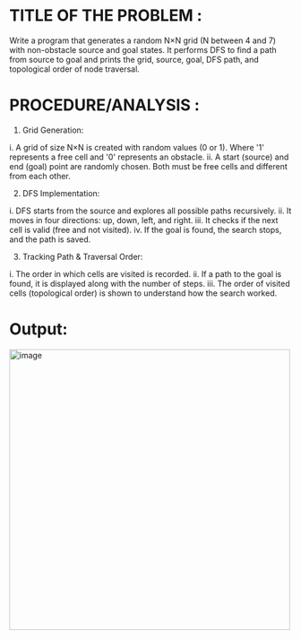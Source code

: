 # TITLE OF THE PROBLEM :
Write a program that generates a random N×N grid (N between 4 and 7) with non-obstacle source and goal states. It performs DFS to find a path from source to goal and prints the grid, source, goal, DFS path, and topological order of node traversal.



# PROCEDURE/ANALYSIS : 

1. Grid Generation:
   
i. A grid of size N×N is created with random values (0 or 1). Where '1' represents a free cell and '0' represents an obstacle.
ii. A start (source) and end (goal) point are randomly chosen. Both must be free cells and different from each other.

2. DFS Implementation:
   
i. DFS starts from the source and explores all possible paths recursively.
ii. It moves in four directions: up, down, left, and right.
iii. It checks if the next cell is valid (free and not visited).
iv. If the goal is found, the search stops, and the path is saved.

3. Tracking Path & Traversal Order:
   
i. The order in which cells are visited is recorded.
ii. If a path to the goal is found, it is displayed along with the number of steps.
iii. The order of visited cells (topological order) is shown to understand how the search worked.


# Output:

<img width="501" alt="image" src="https://github.com/user-attachments/assets/a16164dd-0c80-49ef-a56f-a66b28e0f7df" />
